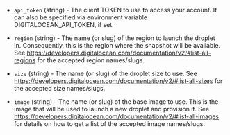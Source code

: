 <!-- Code generated from the comments of the Config struct in builder/digitalocean/config.go; DO NOT EDIT MANUALLY -->

-   `api_token` (string) - The client TOKEN to use to access your account. It
    can also be specified via environment variable DIGITALOCEAN_API_TOKEN, if
    set.
    
-   `region` (string) - The name (or slug) of the region to launch the droplet
    in. Consequently, this is the region where the snapshot will be available.
    See
    https://developers.digitalocean.com/documentation/v2/#list-all-regions
    for the accepted region names/slugs.
    
-   `size` (string) - The name (or slug) of the droplet size to use. See
    https://developers.digitalocean.com/documentation/v2/#list-all-sizes
    for the accepted size names/slugs.
    
-   `image` (string) - The name (or slug) of the base image to use. This is the
    image that will be used to launch a new droplet and provision it. See
    https://developers.digitalocean.com/documentation/v2/#list-all-images
    for details on how to get a list of the accepted image names/slugs.
    